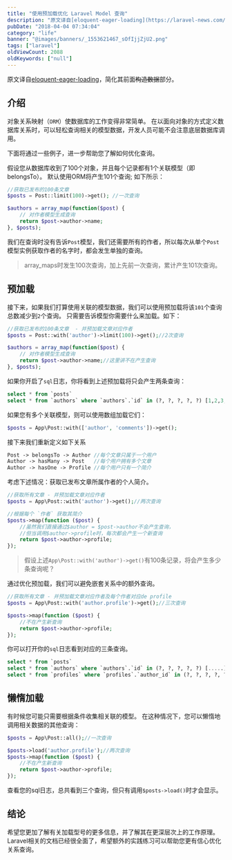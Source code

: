 ```yaml
---
title: "使用预加载优化 Laravel Model 查询"
description: "原文译自[eloquent-eager-loading](https://laravel-news.com/eloquent-eager-loading)，简化其前面~~构造数据~~部分。  ## 介绍  对象关系映射（`ORM`）使数据库的工作变得非常简单。 在以面向对象的方式定义数据库..."
pubDate: "2018-04-04 07:34:04"
category: "life"
banner: "@images/banners/_1553621467_sOfIjjZjU2.png"
tags: ["laravel"]
oldViewCount: 2088
oldKeywords: ["null"]
---
```


原文译自[eloquent-eager-loading](https://laravel-news.com/eloquent-eager-loading)，简化其前面~~构造数据~~部分。

## 介绍

对象关系映射（`ORM`）使数据库的工作变得非常简单。 在以面向对象的方式定义数据库关系时，可以轻松查询相关的模型数据，开发人员可能不会注意底层数据库调用。

下面将通过一些例子，进一步帮助您了解如何优化查询。

假设您从数据库收到了100个对象，并且每个记录都有1个关联模型（即belongsTo）。 默认使用ORM将产生101个查询; 如下所示：

```php
//获取已发布的100条文章
$posts = Post::limit(100)->get(); //一次查询

$authors = array_map(function($post) {
    // 对作者模型生成查询
    return $post->author->name;
}, $posts);

```

我们在查询时没有告诉`Post`模型，我们还需要所有的作者，所以每次从单个`Post`模型实例获取作者的名字时，都会发生单独的查询。

> array_maps时发生100次查询，加上先前一次查询，累计产生101次查询。


## 预加载

接下来，如果我们打算使用关联的模型数据，我们可以使用预加载将该`101`个查询总数减少到`2`个查询。 只需要告诉模型你需要什么来加载。如下：

```php
//获取已发布的100条文章  - 并预加载文章对应作者
$posts = Post::with('author')->limit(100)->get();//2次查询

$authors = array_map(function($post) {
    // 对作者模型生成查询
    return $post->author->name;//这里讲不在产生查询
}, $posts);
```

如果你开启了`sql`日志，你将看到上述预加载将只会产生两条查询：

```sql
select * from `posts`
select * from `authors` where `authors`.`id` in (?, ?, ?, ?, ?) [1,2,3,4,5]
```

如果您有多个关联模型，则可以使用数组加载它们：

```php
$posts = App\Post::with(['author', 'comments'])->get();
```

接下来我们重新定义如下关系

```php
Post -> belongsTo -> Author //每个文章只属于一个用户
Author -> hasMany -> Post   //每个用户拥有多个文章
Author -> hasOne -> Profile //每个用户只有一个简介
```

考虑下述情况：获取已发布文章所属作者的个人简介。

```php
//获取所有文章 - 并预加载文章对应作者
$posts = App\Post::with('author')->get();//两次查询

//根据每个 `作者` 获取其简介
$posts->map(function ($post) {
    //虽然我们直接通过$author = $post->author不会产生查询，
    //但当调用$author->profile时，每次都会产生一个新查询
    return $post->author->profile;
});
```

> 假设上述`App\Post::with('author')->get()`有100条记录，将会产生多少条查询呢？

通过优化预加载，我们可以避免嵌套关系中的额外查询。

```php
//获取所有文章 - 并预加载文章对应作者及每个作者对应de profile
$posts = App\Post::with('author.profile')->get();//三次查询

$posts->map(function ($post) {
    //不在产生新查询
    return $post->author->profile;
});
```

你可以打开你的`sql`日志看到对应的三条查询。

```sql
select * from `posts`  
select * from `authors` where `authors`.`id` in (?, ?, ?, ?, ?) [.....] 
select * from `profiles` where `profiles`.`author_id` in (?, ?, ?, ?, ?) [.....] 
```

## 懒惰加载

有时候您可能只需要根据条件收集相关联的模型。 在这种情况下，您可以懒惰地调用相关数据的其他查询：

```php
$posts = App\Post::all();//一次查询

$posts->load('author.profile');//两次查询
$posts->map(function ($post) {
    //不在产生新查询
    return $post->author->profile;
});
```
查看您的sql日志，总共看到三个查询，但只有调用`$posts->load()`时才会显示。

## 结论

 希望您更加了解有关加载型号的更多信息，并了解其在更深层次上的工作原理。 Laravel相关的文档已经很全面了，希望额外的实践练习可以帮助您更有信心优化关系查询。
